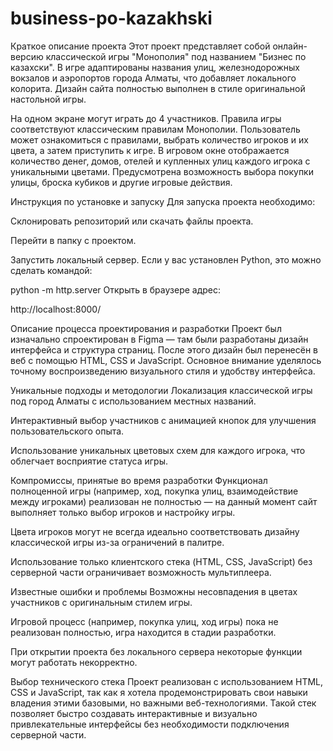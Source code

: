 # business-po-kazakhski
Краткое описание проекта
Этот проект представляет собой онлайн-версию классической игры "Монополия" под названием "Бизнес по казахски". В игре адаптированы названия улиц, железнодорожных вокзалов и аэропортов города Алматы, что добавляет локального колорита. Дизайн сайта полностью выполнен в стиле оригинальной настольной игры.

На одном экране могут играть до 4 участников. Правила игры соответствуют классическим правилам Монополии. Пользователь может ознакомиться с правилами, выбрать количество игроков и их цвета, а затем приступить к игре. В игровом окне отображается количество денег, домов, отелей и купленных улиц каждого игрока с уникальными цветами. Предусмотрена возможность выбора покупки улицы, броска кубиков и другие игровые действия.

Инструкция по установке и запуску
Для запуска проекта необходимо:

Склонировать репозиторий или скачать файлы проекта.

Перейти в папку с проектом.

Запустить локальный сервер. Если у вас установлен Python, это можно сделать командой:

python -m http.server
Открыть в браузере адрес:

http://localhost:8000/

Описание процесса проектирования и разработки
Проект был изначально спроектирован в Figma — там были разработаны дизайн интерфейса и структура страниц. После этого дизайн был перенесён в веб с помощью HTML, CSS и JavaScript. Основное внимание уделялось точному воспроизведению визуального стиля и удобству интерфейса.

Уникальные подходы и методологии
Локализация классической игры под город Алматы с использованием местных названий.

Интерактивный выбор участников с анимацией кнопок для улучшения пользовательского опыта.

Использование уникальных цветовых схем для каждого игрока, что облегчает восприятие статуса игры.

Компромиссы, принятые во время разработки
Функционал полноценной игры (например, ход, покупка улиц, взаимодействие между игроками) реализован не полностью — на данный момент сайт выполняет только выбор игроков и настройку игры.

Цвета игроков могут не всегда идеально соответствовать дизайну классической игры из-за ограничений в палитре.

Использование только клиентского стека (HTML, CSS, JavaScript) без серверной части ограничивает возможность мультиплеера.

Известные ошибки и проблемы
Возможны несовпадения в цветах участников с оригинальным стилем игры.

Игровой процесс (например, покупка улиц, ход игры) пока не реализован полностью, игра находится в стадии разработки.

При открытии проекта без локального сервера некоторые функции могут работать некорректно.

Выбор технического стека
Проект реализован с использованием HTML, CSS и JavaScript, так как я хотела продемонстрировать свои навыки владения этими базовыми, но важными веб-технологиями. Такой стек позволяет быстро создавать интерактивные и визуально привлекательные интерфейсы без необходимости подключения серверной части.

